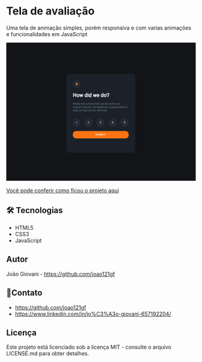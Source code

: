 # Tela de avaliação
Uma tela de animação simples, porém responsiva e com varias animações e funcionalidades em JavaScript

![Imagem do projeto](Feedback/imagens/feedback.png)


[Você pode conferir como ficou o projeto aqui](https://joao121gf.github.io/Desafios-JavaScript-Mentor/Feedback/index.html)


## 🛠 Tecnologias
* HTML5
* CSS3
* JavaScript


## Autor
João Giovani - https://github.com/joao121gf

## 💬Contato
* https://github.com/joao121gf
* https://www.linkedin.com/in/jo%C3%A3o-giovani-657192204/

## Licença
Este projeto está licenciado sob a licença MIT - consulte o arquivo LICENSE.md para obter detalhes.


